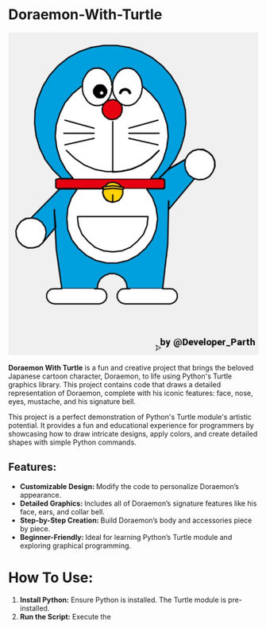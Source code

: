 # Doraemon-With-Turtle

<a href="Doraemon.py"><img src="preview.jpg"></a>

<p><b>Doraemon With Turtle</b> is a fun and creative project that brings the beloved Japanese cartoon character, Doraemon, to life using Python's Turtle graphics library. This project contains code that draws a detailed representation of Doraemon, complete with his iconic features: face, nose, eyes, mustache, and his signature bell.</p>

This project is a perfect demonstration of Python's Turtle module's artistic potential. It provides a fun and educational experience for programmers by showcasing how to draw intricate designs, apply colors, and create detailed shapes with simple Python commands.</p>

<h2>Features: </h2>
<ul type="disk">
  <li><b>Customizable Design: </b>Modify the code to personalize Doraemon’s appearance.</li>
  <li><b>Detailed Graphics: </b>Includes all of Doraemon’s signature features like his face, ears, and collar bell.</li>
  <li><b>Step-by-Step Creation: </b>Build Doraemon’s body and accessories piece by piece.</li>
  <li><b>Beginner-Friendly: </b>Ideal for learning Python’s Turtle module and exploring graphical programming.</li>
</ul>

# How To Use:
<ol type="1">
  <li><b>Install Python:</b> Ensure Python is installed. The Turtle module is pre-installed.</li>
  
  <li><b>Run the Script:</b> Execute the <a href="Doraemon.py>Doraemon.py script</a> to watch Doraemon come to life on your screen.</li>
   <li><b>Customize:</b> Tweak the code to adjust the design or add new features for fun experimentation.</li>
</ol>

<p>
  <b>Note: </b>This project is a delightful way to practice Python, especially for beginners eager to explore graphical programming.
</p>
